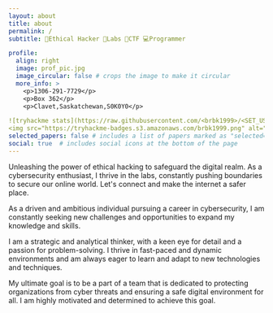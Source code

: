 ```yaml
---
layout: about
title: about
permalink: /
subtitle: 🔐Ethical Hacker 🧪Labs 🚩CTF 💻Programmer

profile:
  align: right
  image: prof_pic.jpg
  image_circular: false # crops the image to make it circular
  more_info: >
    <p>1306-291-7729</p>
    <p>Box 362</p>
    <p>Clavet,Saskatchewan,S0K0Y0</p>

![tryhackme stats](https://raw.githubusercontent.com/<brbk1999>/<SET_USERNAME_HERE>/master/assets/thm_propic.png)
<img src="https://tryhackme-badges.s3.amazonaws.com/brbk1999.png" alt="TryHackMe">
selected_papers: false # includes a list of papers marked as "selected={true}"
social: true  # includes social icons at the bottom of the page
---
```


Unleashing the power of ethical hacking to safeguard the digital realm. As a cybersecurity enthusiast, I thrive in the labs, constantly pushing boundaries to secure our online world.
Let's connect and make the internet a safer place.

As a driven and ambitious individual pursuing a career in cybersecurity, I am constantly seeking new challenges and opportunities to expand my knowledge and skills.

I am a strategic and analytical thinker, with a keen eye for detail and a passion for problem-solving. 
I thrive in fast-paced and dynamic environments and am always eager to learn and adapt to new technologies and techniques.

My ultimate goal is to be a part of a team that is dedicated to protecting organizations from cyber threats and ensuring a safe digital environment for all. 
I am highly motivated and determined to achieve this goal.


